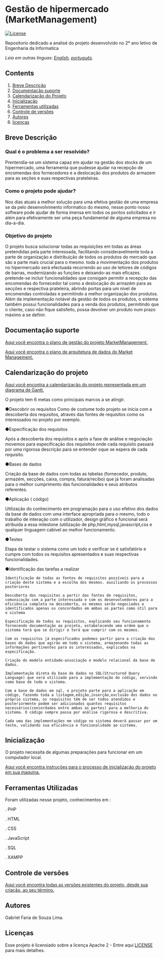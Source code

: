 # Gestão de hipermercado (MarketManagement)

[![License](https://img.shields.io/badge/License-Apache2-blue.svg)](https://www.apache.org/licenses/LICENSE-2.0)

Repositorio dedicado a analisé do projeto desenvolvido no 2º ano letivo de Engenharia da Informatica

*Leia em outras linguas: [English](README.en.md), [português](README.md).*

## Contents

1. [Breve Descrição](#breve-descricao)
1. [Documentação suporte](#documentação-suporte)
1. [Calendarização do Projeto](#calendarização-do-projeto)
1. [Inicialização](#inicialização)
1. [Ferramentas utilizadas](#ferramentas-utilizadas)
1. [Controle de versões](#controle-de-versões)
1. [Autores](#autores)
1. [licenças](#licenças)

## Breve Descrição

### Qual é o problema a ser resolvido?

Prentendia-se um sistema capaz em ajudar na gestão dos stocks de um hipermercado, uma ferramenta que pudesse ajudar na recepção de encomendas dos fornecedores e a deslocação dos produtos do armazem para as seções e suas respectivas prateleiras.

### Como o projeto pode ajudar?

Nos dias atuais a melhor solução para uma efetiva gestão de uma empresa se da pelo desenvolvimento informatico do mesmo, nesse ponto nosso software pode ajudar de forma imensa em todos os pontos solicitados e ir além para efetivamente ser uma peça fundamental de alguma empresa no dia-a-dia.


### Objetivo do projeto

O projeto busca solucionar todas as requisições em todas as áreas pretendidas pela parte interessada,  facilitando consideravelmente toda a parte de organização e distribuição de todos os produtos do mercado que são a parte mais crucial para o mesmo. toda a movimentação dos produtos no hipermercado será efectuada recorrendo ao uso de leitores de códigos de barras, modernizando as funções e deixando-as mais eficazes. pretende-se incluir funcionalidades que consigam permitir a recepção das encomendas do fornecedor tal como a deslocação do armazém para as secções e respectiva prateleira, abrindo portas para um nível de encomendas controladas e permitindo a melhor organização dos produtos. Além da implementação notável da gestão de todos os produtos, o sistema também possui funcionalidades para a venda dos produtos, permitindo que o cliente, caso não fique satisfeito, possa devolver um produto num prazo máximo a se definir.

## Documentação suporte

[Aqui você encontra o plano de gestão do projeto MarketManagement.](MarketManagement%20Software%20Management%20Plan.pdf)

[Aqui você encontra o plano de arquitetura de dados do Market Management.](MarketManagement%20Estrutura%20de%20Dados.pdf)

## Calendarização do projeto

[Aqui você encontra a calendarização do projeto representada em um diagrama de Gantt.](MarketManagement%20Diagrama%20de%20gantt.png)

O projeto tem 6 metas como principais marcos a se atingir.

  ●Descobrir os requisitos
    Como de costume todo projeto se inicia com a descoberta dos requisitos, através das fontes de requisitos como os  interessados no projeto por exemplo.
    
  ●Especificação dos requisitos
  
Após a descoberta dos requisitos e após a fase de análise e negociação movemos para especificação dos requisitos onde cada requisito passará por uma rigorosa descrição para se entender oque se espera de cada requisito.

  ●Bases de dados
  
Criação da base de dados com todas as tabelas (fornecedor, produto, armazém, secções, caixa, compra, fatura/recibo) que já foram analisadas para o melhor cumprimento das funcionalidades e seus atributos referentes.

  ●Aplicação ( código)
  
Utilização do conhecimento em programação para o uso efetivo dos dados da base de dados com uma interface apropriada para o mesmo, todo o trabalho de interação com o utilizador, design gráfico e funcional será atribuída a essa milestone (utilização de php,html,mysql,javascript,css e qualquer linguagem cabível ao melhor funcionamento.

  ●Testes
  
Etapa de testar o sistema como um todo e verificar se é satisfatório e cumpre com todos os requisitos apresentados e suas respectivas funcionalidades.

  ●Identificação das tarefas a realizar
  
    Identificação de todas as fontes de requisitos possíveis para a criação deste sistema e a escolha dos mesmos. auxiliando os processos posteriores
    
    Descoberta dos requisitos a partir das fontes de requisitos, comunicação com a parte interessada e com os desenvolvedores para a eficiência completa na descoberta, os mesmos serão negociados e identificados apenas os concordados em ambas as partes como útil para o sistema
    
    Especificação de todos os requisitos, explicando seu funcionamento fornecendo documentação ao projeto, estabelecendo uma ordem que o sistema terá que se dirigir e terá que cumprir com os mesmos.
    
    Com os requisitos já especificados podemos partir para a criação das bases de dados que agirão em todo o sistema, armazenando todas as informações pertinentes para os interessados, explicados na especificação. 
    
    Criação do modelo entidade-associação e modelo relacional da base de dados.
    
    Implementação direta da base de dados no SQL(Structured Query Language) que será utilizado para a implementação do código, servindo como base de todo o sistema.
    
    Com a base de dados em sql, o projeto parte para a aplicação em código, fazendo toda a listagem,edição,inserção,exclusão dos dados no próprio sistema, os requisitos têm de ser todos atendidos e posteriormente podem ser adicionados quantos requisitos necessários(concordados entre ambas as partes) para a melhoria do sistema. O código sempre passa por análise rigorosa e descritiva.
    
    Cada uma das implementações em código no sistema deverá passar por um teste, validando sua eficiência e funcionalidade ao sistema.
    
## Inicialização

O projeto necessita de algumas preparações para funcionar em um computador local.

[Aqui você encontra instruções para o processo de inicialização do projeto em sua maquina.](Inicialização.pptx)

## Ferramentas Utilizadas
  Foram utilizadas nesse projeto, conhecimentos em :

  . PHP
  
  . HTML
  
  . CSS
  
  . JavaScript
  
  . SQL
  
  . XAMPP
  
## Controle de versões

[Aqui você encontra todas as versões existentes do projeto, desde sua criação, ao seu término.](miniProjeto_Controle_de_versões)

## Autores

Gabriel Faria de Souza Lima.

## Licenças
Esse projeto é licensiado sobre a licença Apache 2 - Entre aqui [LICENSE](LICENSE) para mais detalhes.
  
  

 

